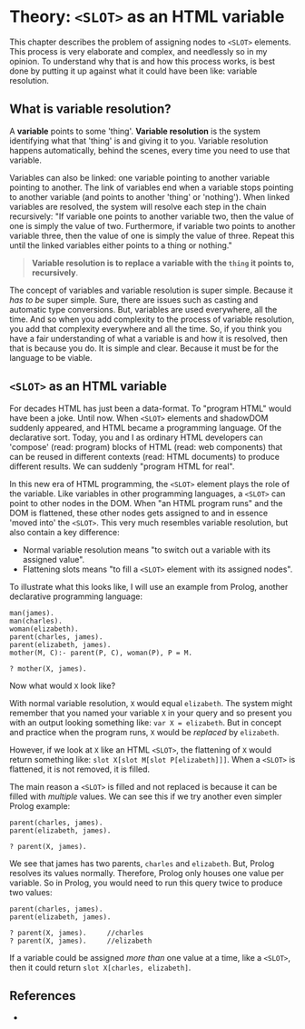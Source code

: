 # Theory: `<SLOT>` as an HTML variable

This chapter describes the problem of assigning nodes to `<SLOT>` elements.
This process is very elaborate and complex, and needlessly so in my opinion.
To understand why that is and how this process works, 
is best done by putting it up against what it could have been like:
variable resolution.

## What is variable resolution?

A **variable** points to some 'thing'. 
**Variable resolution** is the system identifying what that 'thing' is and giving it to you.
Variable resolution happens automatically, behind the scenes, every time you need to use that variable.

Variables can also be linked: one variable pointing to another variable pointing to another.
The link of variables end when a variable stops pointing to another variable 
(and points to another 'thing' or 'nothing').
When linked variables are resolved, the system will resolve each step in the chain recursively:
"If variable one points to another variable two, then the value of one is simply the value of two.
Furthermore, if variable two points to another variable three, then the value of one is simply the value of three.
Repeat this until the linked variables either points to a thing or nothing."

> **Variable resolution is to replace a variable with the `thing` it points to, recursively**.

The concept of variables and variable resolution is super simple. Because it *has to be* super simple.
Sure, there are issues such as casting and automatic type conversions.
But, variables are used everywhere, all the time. 
And so when you add complexity to the process of variable resolution, 
you add that complexity everywhere and all the time.
So, if you think you have a fair understanding of what a variable is and how it is resolved, 
then that is because you do. It is simple and clear. Because it must be for the language to be viable.

## `<SLOT>` as an HTML variable

For decades HTML has just been a data-format. To "program HTML" would have been a joke. Until now. 
When `<SLOT>` elements and shadowDOM suddenly appeared, and
HTML became a programming language. Of the declarative sort.
Today, you and I as ordinary HTML developers can 
'compose' (read: program) blocks of HTML (read: web components) that can be reused in different
contexts (read: HTML documents) to produce different results.
We can suddenly "program HTML for real".

In this new era of HTML programming, the `<SLOT>` element plays the role of the variable.
Like variables in other programming languages, a `<SLOT>` can point to other nodes in the DOM.
When "an HTML program runs" and the DOM is flattened, these other nodes gets assigned to and in essence
'moved into' the `<SLOT>`.
This very much resembles variable resolution, but also contain a key difference:
 * Normal variable resolution means "to switch out a variable with its assigned value".
 * Flattening slots means "to fill a `<SLOT>` element with its assigned nodes". 

To illustrate what this looks like, I will use an example from Prolog, 
another declarative programming language:
```
man(james).
man(charles).
woman(elizabeth).
parent(charles, james).
parent(elizabeth, james).
mother(M, C):- parent(P, C), woman(P), P = M.

? mother(X, james).
```
Now what would `X` look like? 

With normal variable resolution, `X` would equal `elizabeth`. The system might remember 
that you named your variable `X` in your query and so present you with an output looking something like:
`var X = elizabeth`. But in concept and practice when the program runs, `X` would be *replaced* by `elizabeth`.

However, if we look at `X` like an HTML `<SLOT>`, the flattening of `X` would return something like:
`slot X[slot M[slot P[elizabeth]]]`.
When a `<SLOT>` is flattened, it is not removed, it is filled.

The main reason a `<SLOT>` is filled and not replaced is because it can be filled with *multiple* values.
We can see this if we try another even simpler Prolog example:
```
parent(charles, james).
parent(elizabeth, james).

? parent(X, james).
```
We see that james has two parents, `charles` and `elizabeth`.
But, Prolog resolves its values normally. 
Therefore, Prolog only houses one value per variable.
So in Prolog, you would need to run this query twice to produce two values:
```
parent(charles, james).
parent(elizabeth, james).

? parent(X, james).     //charles
? parent(X, james).     //elizabeth
```
If a variable could be assigned *more than* one value at a time, like a `<SLOT>`,
then it could return `slot X[charles, elizabeth]`.

## References

 * 
